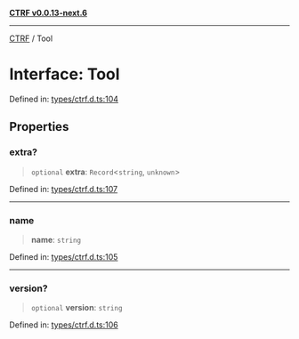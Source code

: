 [**CTRF v0.0.13-next.6**](../README.md)

***

[CTRF](../README.md) / Tool

# Interface: Tool

Defined in: [types/ctrf.d.ts:104](https://github.com/ctrf-io/ctrf-core-js/blob/main/types/ctrf.d.ts#L104)

## Properties

### extra?

> `optional` **extra**: `Record`\<`string`, `unknown`\>

Defined in: [types/ctrf.d.ts:107](https://github.com/ctrf-io/ctrf-core-js/blob/main/types/ctrf.d.ts#L107)

***

### name

> **name**: `string`

Defined in: [types/ctrf.d.ts:105](https://github.com/ctrf-io/ctrf-core-js/blob/main/types/ctrf.d.ts#L105)

***

### version?

> `optional` **version**: `string`

Defined in: [types/ctrf.d.ts:106](https://github.com/ctrf-io/ctrf-core-js/blob/main/types/ctrf.d.ts#L106)

